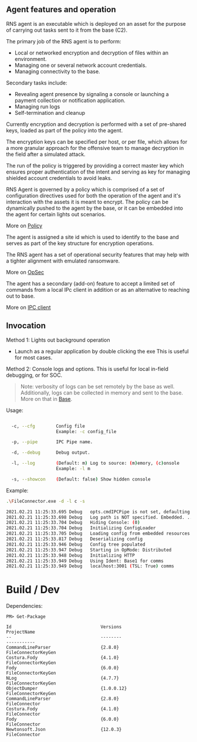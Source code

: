 ## Agent features and operation

RNS agent is an executable which is deployed on an asset for the purpose of carrying out tasks sent to it from the base (C2). 

The primary job of the RNS agent is to perform:
- Local or networked encryption and decryption of files within an environment.
- Managing one or several network account credentials.
- Managing connectivity to the base.

Secondary tasks include:
- Revealing agent presence by signaling a console or launching a payment collection or notification application.
- Managing run logs
- Self-termination and cleanup
  
Currently encryption and decryption is performed with a set of pre-shared keys, loaded as part of the policy into the agent.

The encryption keys can be specified per host, or per file, which allows for a more granular approach for the offensive team to manage decryption in the field after a simulated attack. 

The run of the policy is triggered by providing a correct master key which ensures proper authentication of the intent and serving as key for managing shielded account credentials to avoid leaks. 

RNS Agent is governed by a policy which is comprised of a set of configuration directives used for both the operation of the agent and it's interaction with the assets it is meant to encrypt. The policy can be dynamically pushed to the agent by the base, or it can be embedded into the agent for certain lights out scenarios.

More on [Policy](Pollcy.md)

The agent is assigned a site id which is used to identify to the base and serves as part of the key structure for encryption operations.

The RNS agent has a set of operational security features that may help with a tighter alignment with emulated ransomware.

More on [OpSec](OpSec.md)

The agent has a secondary (add-on) feature to accept a limited set of commands from a local IPc client in addition or as an alternative to reaching out to base.

More on [IPC client](IPC.md)

## Invocation

Method 1: Lights out background operation
 - Launch as a regular application by double clicking the exe
 This is useful for most cases.

Method 2: Console logs and options.
 This is useful for local in-field debugging, or for SOC.
  > Note: verbosity of logs can be set remotely by the base as well. Additionally, logs can be collected in memory and sent to the base.
  More on that in [Base](Base.md).

Usage:
```sh

  -c, --cfg        Config file
                   Example: -c config_file

  -p, --pipe       IPC Pipe name.

  -d, --debug      Debug output.

  -l, --log        (Default: m) Log to source: (m)emory, (c)onsole
                   Example: -l m

  -s, --showcon    (Default: false) Show hidden console
```

Example:
```sh
.\FileConnector.exe -d -l c -s

2021.02.21 11:25:33.695 Debug   opts.cmdIPCPipe is not set, defaulting to rns
2021.02.21 11:25:33.698 Debug   Log path is NOT specified. Embedded. ......
2021.02.21 11:25:33.704 Debug   Hiding Console: (0)
2021.02.21 11:25:33.704 Debug   Initializing ConfigLoader
2021.02.21 11:25:33.705 Debug   Loading config from embedded resources
2021.02.21 11:25:33.817 Debug   Deserializing config
2021.02.21 11:25:33.946 Debug   Config tree populated
2021.02.21 11:25:33.947 Debug   Starting in OpMode: Distributed
2021.02.21 11:25:33.948 Debug   Initializing HTTP
2021.02.21 11:25:33.949 Debug   Using Ident: Base1 for comms
2021.02.21 11:25:33.949 Debug   localhost:3001 (TSL: True) comms
```

# Build / Dev

Dependencies: 
```
PM> Get-Package

Id                                  Versions                                 ProjectName                                                                                                                                                                                               
--                                  --------                                 -----------                                                                                                                                                                                               
CommandLineParser                   {2.8.0}                                  FileConnectorKeyGen                                                                                                                                                                                       
Costura.Fody                        {4.1.0}                                  FileConnectorKeyGen                                                                                                                                                                                       
Fody                                {6.0.0}                                  FileConnectorKeyGen                                                                                                                                                                                       
NLog                                {4.7.7}                                  FileConnectorKeyGen                                                                                                                                                                                       
ObjectDumper                        {1.0.0.12}                               FileConnectorKeyGen                                                                                                                                                                                       
CommandLineParser                   {2.8.0}                                  FileConnector                                                                                                                                                                                             
Costura.Fody                        {4.1.0}                                  FileConnector                                                                                                                                                                                             
Fody                                {6.0.0}                                  FileConnector                                                                                                                                                                                             
Newtonsoft.Json                     {12.0.3}                                 FileConnector     
```